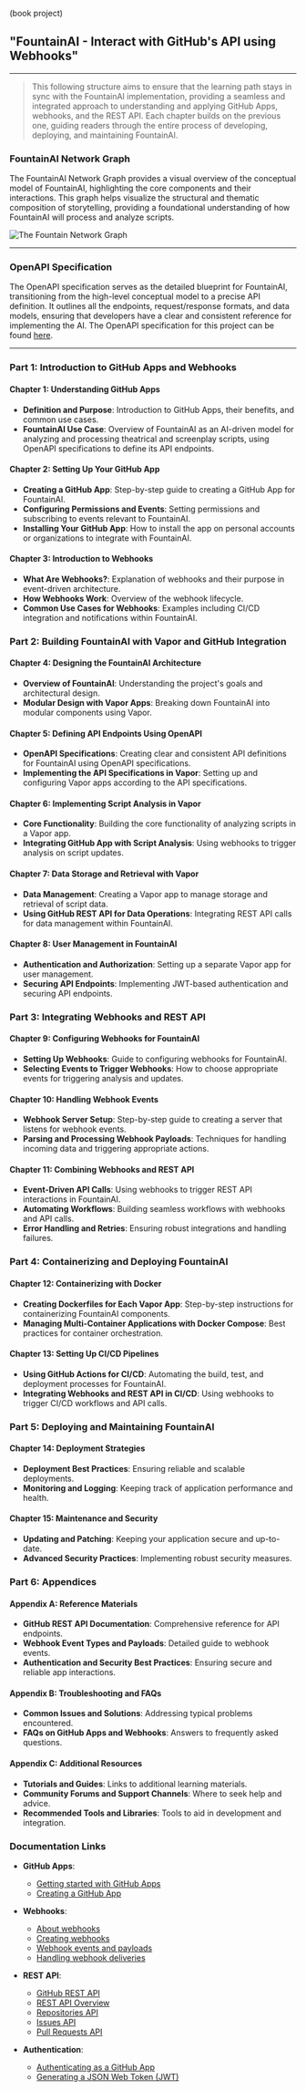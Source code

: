 (book project)
## "FountainAI - Interact with GitHub's API using Webhooks" 
---

> This following structure aims to ensure that the learning path stays in sync with the FountainAI implementation, providing a seamless and integrated approach to understanding and applying GitHub Apps, webhooks, and the REST API. Each chapter builds on the previous one, guiding readers through the entire process of developing, deploying, and maintaining FountainAI.

### FountainAI Network Graph

The FountainAI Network Graph provides a visual overview of the conceptual model of FountainAI, highlighting the core components and their interactions. This graph helps visualize the structural and thematic composition of storytelling, providing a foundational understanding of how FountainAI will process and analyze scripts.

![The Fountain Network Graph](https://coach.benedikt-eickhoff.de/koken/storage/cache/images/000/723/Bild-2,xlarge.1713545956.jpeg)

---
### OpenAPI Specification

The OpenAPI specification serves as the detailed blueprint for FountainAI, transitioning from the high-level conceptual model to a precise API definition. It outlines all the endpoints, request/response formats, and data models, ensuring that developers have a clear and consistent reference for implementing the AI. The OpenAPI specification for this project can be found [here](https://github.com/Contexter/fountainAI/blob/main/openAPI/FountainAI-Admin-openAPI.yaml).

---

### Part 1: Introduction to GitHub Apps and Webhooks

#### Chapter 1: Understanding GitHub Apps
- **Definition and Purpose**: Introduction to GitHub Apps, their benefits, and common use cases.
- **FountainAI Use Case**: Overview of FountainAI as an AI-driven model for analyzing and processing theatrical and screenplay scripts, using OpenAPI specifications to define its API endpoints.

#### Chapter 2: Setting Up Your GitHub App
- **Creating a GitHub App**: Step-by-step guide to creating a GitHub App for FountainAI.
- **Configuring Permissions and Events**: Setting permissions and subscribing to events relevant to FountainAI.
- **Installing Your GitHub App**: How to install the app on personal accounts or organizations to integrate with FountainAI.

#### Chapter 3: Introduction to Webhooks
- **What Are Webhooks?**: Explanation of webhooks and their purpose in event-driven architecture.
- **How Webhooks Work**: Overview of the webhook lifecycle.
- **Common Use Cases for Webhooks**: Examples including CI/CD integration and notifications within FountainAI.

### Part 2: Building FountainAI with Vapor and GitHub Integration

#### Chapter 4: Designing the FountainAI Architecture
- **Overview of FountainAI**: Understanding the project's goals and architectural design.
- **Modular Design with Vapor Apps**: Breaking down FountainAI into modular components using Vapor.

#### Chapter 5: Defining API Endpoints Using OpenAPI
- **OpenAPI Specifications**: Creating clear and consistent API definitions for FountainAI using OpenAPI specifications.
- **Implementing the API Specifications in Vapor**: Setting up and configuring Vapor apps according to the API specifications.

#### Chapter 6: Implementing Script Analysis in Vapor
- **Core Functionality**: Building the core functionality of analyzing scripts in a Vapor app.
- **Integrating GitHub App with Script Analysis**: Using webhooks to trigger analysis on script updates.

#### Chapter 7: Data Storage and Retrieval with Vapor
- **Data Management**: Creating a Vapor app to manage storage and retrieval of script data.
- **Using GitHub REST API for Data Operations**: Integrating REST API calls for data management within FountainAI.

#### Chapter 8: User Management in FountainAI
- **Authentication and Authorization**: Setting up a separate Vapor app for user management.
- **Securing API Endpoints**: Implementing JWT-based authentication and securing API endpoints.

### Part 3: Integrating Webhooks and REST API

#### Chapter 9: Configuring Webhooks for FountainAI
- **Setting Up Webhooks**: Guide to configuring webhooks for FountainAI.
- **Selecting Events to Trigger Webhooks**: How to choose appropriate events for triggering analysis and updates.

#### Chapter 10: Handling Webhook Events
- **Webhook Server Setup**: Step-by-step guide to creating a server that listens for webhook events.
- **Parsing and Processing Webhook Payloads**: Techniques for handling incoming data and triggering appropriate actions.

#### Chapter 11: Combining Webhooks and REST API
- **Event-Driven API Calls**: Using webhooks to trigger REST API interactions in FountainAI.
- **Automating Workflows**: Building seamless workflows with webhooks and API calls.
- **Error Handling and Retries**: Ensuring robust integrations and handling failures.

### Part 4: Containerizing and Deploying FountainAI

#### Chapter 12: Containerizing with Docker
- **Creating Dockerfiles for Each Vapor App**: Step-by-step instructions for containerizing FountainAI components.
- **Managing Multi-Container Applications with Docker Compose**: Best practices for container orchestration.

#### Chapter 13: Setting Up CI/CD Pipelines
- **Using GitHub Actions for CI/CD**: Automating the build, test, and deployment processes for FountainAI.
- **Integrating Webhooks and REST API in CI/CD**: Using webhooks to trigger CI/CD workflows and API calls.

### Part 5: Deploying and Maintaining FountainAI

#### Chapter 14: Deployment Strategies
- **Deployment Best Practices**: Ensuring reliable and scalable deployments.
- **Monitoring and Logging**: Keeping track of application performance and health.

#### Chapter 15: Maintenance and Security
- **Updating and Patching**: Keeping your application secure and up-to-date.
- **Advanced Security Practices**: Implementing robust security measures.

### Part 6: Appendices

#### Appendix A: Reference Materials
- **GitHub REST API Documentation**: Comprehensive reference for API endpoints.
- **Webhook Event Types and Payloads**: Detailed guide to webhook events.
- **Authentication and Security Best Practices**: Ensuring secure and reliable app interactions.

#### Appendix B: Troubleshooting and FAQs
- **Common Issues and Solutions**: Addressing typical problems encountered.
- **FAQs on GitHub Apps and Webhooks**: Answers to frequently asked questions.

#### Appendix C: Additional Resources
- **Tutorials and Guides**: Links to additional learning materials.
- **Community Forums and Support Channels**: Where to seek help and advice.
- **Recommended Tools and Libraries**: Tools to aid in development and integration.

### Documentation Links

- **GitHub Apps**:
  - [Getting started with GitHub Apps](https://docs.github.com/en/developers/apps/getting-started-with-apps/about-apps)
  - [Creating a GitHub App](https://docs.github.com/en/developers/apps/creating-a-github-app)

- **Webhooks**:
  - [About webhooks](https://docs.github.com/en/webhooks-and-events/webhooks/about-webhooks)
  - [Creating webhooks](https://docs.github.com/en/developers/webhooks-and-events/webhooks/creating-webhooks)
  - [Webhook events and payloads](https://docs.github.com/en/webhooks-and-events/webhooks/webhook-events-and-payloads)
  - [Handling webhook deliveries](https://docs.github.com/en/webhooks-and-events/webhooks/handling-webhook-events)

- **REST API**:
  - [GitHub REST API](https://docs.github.com/en/rest)
  - [REST API Overview](https://docs.github.com/en/rest/overview)
  - [Repositories API](https://docs.github.com/en/rest/reference/repos)
  - [Issues API](https://docs.github.com/en/rest/reference/issues)
  - [Pull Requests API](https://docs.github.com/en/rest/reference/pulls)

- **Authentication**:
  - [Authenticating as a GitHub App](https://docs.github.com/en/developers/apps/authenticating-with-github-apps)
  - [Generating a JSON Web Token (JWT)](https://docs.github.com/en/developers/apps/authenticating-with-github-apps#authenticating-as-a-github-app)

